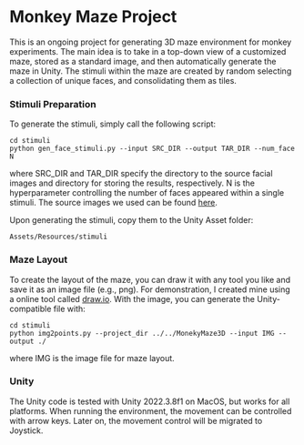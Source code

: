 # Monkey Maze Project
This is an ongoing project for generating 3D maze environment for monkey experiments. The main idea is to take in a top-down view of a customized maze, stored as a standard image, and then automatically generate the maze in Unity. The stimuli within the maze are created by random selecting a collection of unique faces, and consolidating them as tiles. 

### Stimuli Preparation
To generate the stimuli, simply call the following script:
```
cd stimuli
python gen_face_stimuli.py --input SRC_DIR --output TAR_DIR --num_face N
```
where SRC_DIR and TAR_DIR specify the directory to the source facial images and directory for storing the results, respectively. N is the hyperparameter controlling the number of faces appeared within a single stimuli. The source images we used can be found [here](https://drive.google.com/file/d/1aTIBNNa3ZUD3rUQup8cb4SrbaXiM9Al_/view?usp=sharing).

Upon generating the stimuli, copy them to the Unity Asset folder: 
```
Assets/Resources/stimuli
```

### Maze Layout
To create the layout of the maze, you can draw it with any tool you like and save it as an image file (e.g., png). For demonstration, I created mine using a online tool called [draw.io](https://app.diagrams.net/). With the image, you can generate the Unity-compatible file with:
```
cd stimuli
python img2points.py --project_dir ../../MonekyMaze3D --input IMG --output ./
```
where IMG is the image file for maze layout.

### Unity
The Unity code is tested with Unity 2022.3.8f1 on MacOS, but works for all platforms. When running the environment, the movement can be controlled with arrow keys. Later on, the movement control will be migrated to Joystick.